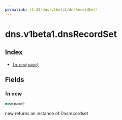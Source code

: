 ```yaml
---
permalink: /1.33/dns/v1beta1/dnsRecordSet/
---
```


# dns.v1beta1.dnsRecordSet



## Index

* [`fn new(name)`](#fn-new)

## Fields

### fn new

```ts
new(name)
```

new returns an instance of Dnsrecordset